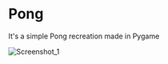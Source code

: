 # Pong
It's a simple Pong recreation made in Pygame

![Screenshot_1](https://github.com/therealarfu/Pong/assets/112352728/bb12cf1a-6619-4005-86ef-ac8489d48393)
